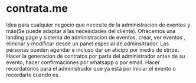 # contrata.me
Idea para cualquier negocio que necesite de la administracion de eventos y más(Se puede adaptar a las necesidades del cliente).  Ofrecemos una landing page y sistema de administracion de eventos, crear, ver eventos , eliminar y modificar desde un panel especial de adminsitrador. Las personas pueden agendar e incluso dar un aticipo por medio de stripe. Hacer la generacion de contratos por parte del administrador antes de su evento, hacer confirmaciones por whatsapp o por email. Hacer recordatorios para el administrador que ya está por iniciar el evento o recordarle cuando es.  
